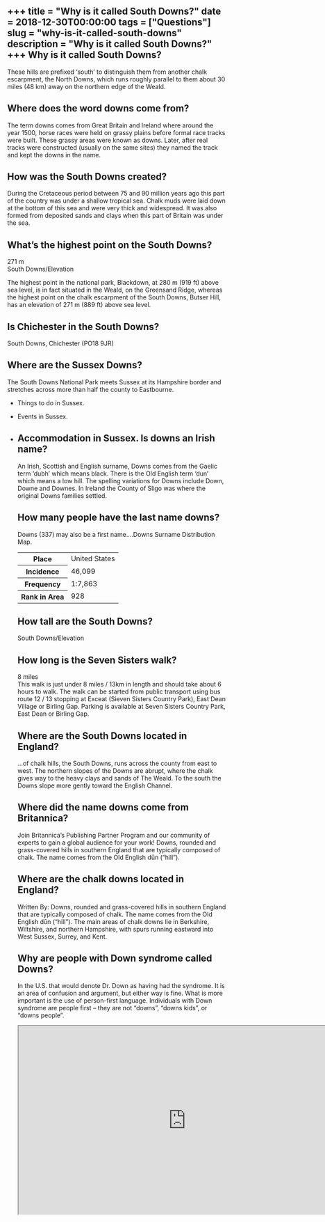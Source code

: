+++
title = "Why is it called South Downs?"
date = 2018-12-30T00:00:00
tags = ["Questions"]
slug = "why-is-it-called-south-downs"
description = "Why is it called South Downs?"
+++
Why is it called South Downs?
-----------------------------

These hills are prefixed ‘south’ to distinguish them from another chalk escarpment, the North Downs, which runs roughly parallel to them about 30 miles (48 km) away on the northern edge of the Weald.

Where does the word downs come from?
------------------------------------

The term downs comes from Great Britain and Ireland where around the year 1500, horse races were held on grassy plains before formal race tracks were built. These grassy areas were known as downs. Later, after real tracks were constructed (usually on the same sites) they named the track and kept the downs in the name.

How was the South Downs created?
--------------------------------

During the Cretaceous period between 75 and 90 million years ago this part of the country was under a shallow tropical sea. Chalk muds were laid down at the bottom of this sea and were very thick and widespread. It was also formed from deposited sands and clays when this part of Britain was under the sea.

What’s the highest point on the South Downs?
--------------------------------------------

271 m  
South Downs/Elevation

The highest point in the national park, Blackdown, at 280 m (919 ft) above sea level, is in fact situated in the Weald, on the Greensand Ridge, whereas the highest point on the chalk escarpment of the South Downs, Butser Hill, has an elevation of 271 m (889 ft) above sea level.

Is Chichester in the South Downs?
---------------------------------

South Downs, Chichester (PO18 9JR)

Where are the Sussex Downs?
---------------------------

The South Downs National Park meets Sussex at its Hampshire border and stretches across more than half the county to Eastbourne.

- Things to do in Sussex.
- Events in Sussex.
- Accommodation in Sussex. Is downs an Irish name?
    -----------------------
    
    An Irish, Scottish and English surname, Downs comes from the Gaelic term ‘dubh’ which means black. There is the Old English term ‘dun’ which means a low hill. The spelling variations for Downs include Down, Downe and Downes. In Ireland the County of Sligo was where the original Downs families settled.
    
    How many people have the last name downs?
    -----------------------------------------
    
    Downs (337) may also be a first name….Downs Surname Distribution Map.
    
    <table><tr><th>Place</th><td>United States</td></tr><tr><th>Incidence</th><td>46,099</td></tr><tr><th>Frequency</th><td>1:7,863</td></tr><tr><th>Rank in Area</th><td>928</td></tr></table>
    
    How tall are the South Downs?
    -----------------------------
    
    South Downs/Elevation
    
    How long is the Seven Sisters walk?
    -----------------------------------
    
    8 miles  
    This walk is just under 8 miles / 13km in length and should take about 6 hours to walk. The walk can be started from public transport using bus route 12 / 13 stopping at Exceat (Sieven Sisters Country Park), East Dean Village or Birling Gap. Parking is available at Seven Sisters Country Park, East Dean or Birling Gap.
    
    Where are the South Downs located in England?
    ---------------------------------------------
    
    …of chalk hills, the South Downs, runs across the county from east to west. The northern slopes of the Downs are abrupt, where the chalk gives way to the heavy clays and sands of The Weald. To the south the Downs slope more gently toward the English Channel.
    
    Where did the name downs come from Britannica?
    ----------------------------------------------
    
    Join Britannica’s Publishing Partner Program and our community of experts to gain a global audience for your work! Downs, rounded and grass-covered hills in southern England that are typically composed of chalk. The name comes from the Old English dūn (“hill”).
    
    Where are the chalk downs located in England?
    ---------------------------------------------
    
    Written By: Downs, rounded and grass-covered hills in southern England that are typically composed of chalk. The name comes from the Old English dūn (“hill”). The main areas of chalk downs lie in Berkshire, Wiltshire, and northern Hampshire, with spurs running eastward into West Sussex, Surrey, and Kent.
    
    Why are people with Down syndrome called Downs?
    -----------------------------------------------
    
    In the U.S. that would denote Dr. Down as having had the syndrome. It is an area of confusion and argument, but either way is fine. What is more important is the use of person-first language. Individuals with Down syndrome are people first – they are not “downs”, “downs kids”, or “downs people”.
    
    <iframe allow="accelerometer; autoplay; clipboard-write; encrypted-media; gyroscope; picture-in-picture" allowfullscreen="" class="__youtube_prefs__  epyt-is-override  no-lazyload" data-no-lazy="1" data-origheight="433" data-origwidth="770" data-skipgform_ajax_framebjll="" height="433" id="_ytid_60051" loading="lazy" src="https://www.youtube.com/embed/QaV0pxVUHqg?enablejsapi=1&autoplay=0&cc_load_policy=0&cc_lang_pref=&iv_load_policy=1&loop=0&modestbranding=0&rel=1&fs=1&playsinline=0&autohide=2&theme=dark&color=red&controls=1&" title="YouTube player" width="770"></iframe>